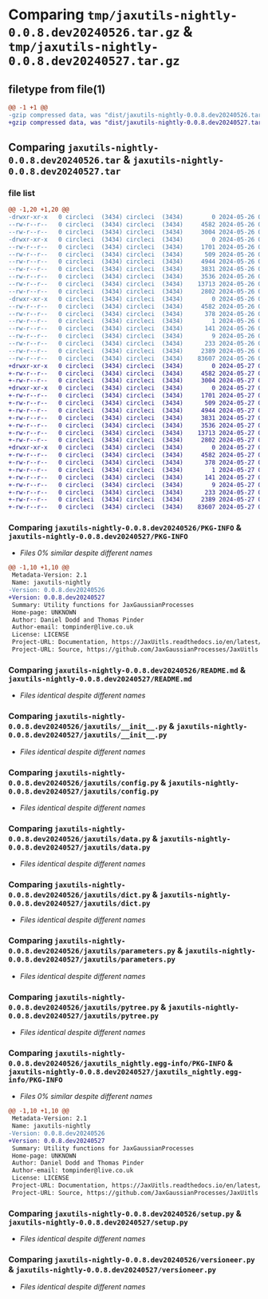 # Comparing `tmp/jaxutils-nightly-0.0.8.dev20240526.tar.gz` & `tmp/jaxutils-nightly-0.0.8.dev20240527.tar.gz`

## filetype from file(1)

```diff
@@ -1 +1 @@
-gzip compressed data, was "dist/jaxutils-nightly-0.0.8.dev20240526.tar", last modified: Sun May 26 00:06:45 2024, max compression
+gzip compressed data, was "dist/jaxutils-nightly-0.0.8.dev20240527.tar", last modified: Mon May 27 00:06:45 2024, max compression
```

## Comparing `jaxutils-nightly-0.0.8.dev20240526.tar` & `jaxutils-nightly-0.0.8.dev20240527.tar`

### file list

```diff
@@ -1,20 +1,20 @@
-drwxr-xr-x   0 circleci  (3434) circleci  (3434)        0 2024-05-26 00:06:45.662514 jaxutils-nightly-0.0.8.dev20240526/
--rw-r--r--   0 circleci  (3434) circleci  (3434)     4582 2024-05-26 00:06:45.662514 jaxutils-nightly-0.0.8.dev20240526/PKG-INFO
--rw-r--r--   0 circleci  (3434) circleci  (3434)     3004 2024-05-26 00:06:38.000000 jaxutils-nightly-0.0.8.dev20240526/README.md
-drwxr-xr-x   0 circleci  (3434) circleci  (3434)        0 2024-05-26 00:06:45.662514 jaxutils-nightly-0.0.8.dev20240526/jaxutils/
--rw-r--r--   0 circleci  (3434) circleci  (3434)     1701 2024-05-26 00:06:38.000000 jaxutils-nightly-0.0.8.dev20240526/jaxutils/__init__.py
--rw-r--r--   0 circleci  (3434) circleci  (3434)      509 2024-05-26 00:06:45.662514 jaxutils-nightly-0.0.8.dev20240526/jaxutils/_version.py
--rw-r--r--   0 circleci  (3434) circleci  (3434)     4944 2024-05-26 00:06:38.000000 jaxutils-nightly-0.0.8.dev20240526/jaxutils/config.py
--rw-r--r--   0 circleci  (3434) circleci  (3434)     3831 2024-05-26 00:06:38.000000 jaxutils-nightly-0.0.8.dev20240526/jaxutils/data.py
--rw-r--r--   0 circleci  (3434) circleci  (3434)     3536 2024-05-26 00:06:38.000000 jaxutils-nightly-0.0.8.dev20240526/jaxutils/dict.py
--rw-r--r--   0 circleci  (3434) circleci  (3434)    13713 2024-05-26 00:06:38.000000 jaxutils-nightly-0.0.8.dev20240526/jaxutils/parameters.py
--rw-r--r--   0 circleci  (3434) circleci  (3434)     2802 2024-05-26 00:06:38.000000 jaxutils-nightly-0.0.8.dev20240526/jaxutils/pytree.py
-drwxr-xr-x   0 circleci  (3434) circleci  (3434)        0 2024-05-26 00:06:45.662514 jaxutils-nightly-0.0.8.dev20240526/jaxutils_nightly.egg-info/
--rw-r--r--   0 circleci  (3434) circleci  (3434)     4582 2024-05-26 00:06:45.000000 jaxutils-nightly-0.0.8.dev20240526/jaxutils_nightly.egg-info/PKG-INFO
--rw-r--r--   0 circleci  (3434) circleci  (3434)      378 2024-05-26 00:06:45.000000 jaxutils-nightly-0.0.8.dev20240526/jaxutils_nightly.egg-info/SOURCES.txt
--rw-r--r--   0 circleci  (3434) circleci  (3434)        1 2024-05-26 00:06:45.000000 jaxutils-nightly-0.0.8.dev20240526/jaxutils_nightly.egg-info/dependency_links.txt
--rw-r--r--   0 circleci  (3434) circleci  (3434)      141 2024-05-26 00:06:45.000000 jaxutils-nightly-0.0.8.dev20240526/jaxutils_nightly.egg-info/requires.txt
--rw-r--r--   0 circleci  (3434) circleci  (3434)        9 2024-05-26 00:06:45.000000 jaxutils-nightly-0.0.8.dev20240526/jaxutils_nightly.egg-info/top_level.txt
--rw-r--r--   0 circleci  (3434) circleci  (3434)      233 2024-05-26 00:06:45.662514 jaxutils-nightly-0.0.8.dev20240526/setup.cfg
--rw-r--r--   0 circleci  (3434) circleci  (3434)     2389 2024-05-26 00:06:38.000000 jaxutils-nightly-0.0.8.dev20240526/setup.py
--rw-r--r--   0 circleci  (3434) circleci  (3434)    83607 2024-05-26 00:06:38.000000 jaxutils-nightly-0.0.8.dev20240526/versioneer.py
+drwxr-xr-x   0 circleci  (3434) circleci  (3434)        0 2024-05-27 00:06:45.119961 jaxutils-nightly-0.0.8.dev20240527/
+-rw-r--r--   0 circleci  (3434) circleci  (3434)     4582 2024-05-27 00:06:45.119961 jaxutils-nightly-0.0.8.dev20240527/PKG-INFO
+-rw-r--r--   0 circleci  (3434) circleci  (3434)     3004 2024-05-27 00:06:36.000000 jaxutils-nightly-0.0.8.dev20240527/README.md
+drwxr-xr-x   0 circleci  (3434) circleci  (3434)        0 2024-05-27 00:06:45.123961 jaxutils-nightly-0.0.8.dev20240527/jaxutils/
+-rw-r--r--   0 circleci  (3434) circleci  (3434)     1701 2024-05-27 00:06:36.000000 jaxutils-nightly-0.0.8.dev20240527/jaxutils/__init__.py
+-rw-r--r--   0 circleci  (3434) circleci  (3434)      509 2024-05-27 00:06:45.123961 jaxutils-nightly-0.0.8.dev20240527/jaxutils/_version.py
+-rw-r--r--   0 circleci  (3434) circleci  (3434)     4944 2024-05-27 00:06:36.000000 jaxutils-nightly-0.0.8.dev20240527/jaxutils/config.py
+-rw-r--r--   0 circleci  (3434) circleci  (3434)     3831 2024-05-27 00:06:36.000000 jaxutils-nightly-0.0.8.dev20240527/jaxutils/data.py
+-rw-r--r--   0 circleci  (3434) circleci  (3434)     3536 2024-05-27 00:06:36.000000 jaxutils-nightly-0.0.8.dev20240527/jaxutils/dict.py
+-rw-r--r--   0 circleci  (3434) circleci  (3434)    13713 2024-05-27 00:06:36.000000 jaxutils-nightly-0.0.8.dev20240527/jaxutils/parameters.py
+-rw-r--r--   0 circleci  (3434) circleci  (3434)     2802 2024-05-27 00:06:36.000000 jaxutils-nightly-0.0.8.dev20240527/jaxutils/pytree.py
+drwxr-xr-x   0 circleci  (3434) circleci  (3434)        0 2024-05-27 00:06:45.115961 jaxutils-nightly-0.0.8.dev20240527/jaxutils_nightly.egg-info/
+-rw-r--r--   0 circleci  (3434) circleci  (3434)     4582 2024-05-27 00:06:45.000000 jaxutils-nightly-0.0.8.dev20240527/jaxutils_nightly.egg-info/PKG-INFO
+-rw-r--r--   0 circleci  (3434) circleci  (3434)      378 2024-05-27 00:06:45.000000 jaxutils-nightly-0.0.8.dev20240527/jaxutils_nightly.egg-info/SOURCES.txt
+-rw-r--r--   0 circleci  (3434) circleci  (3434)        1 2024-05-27 00:06:45.000000 jaxutils-nightly-0.0.8.dev20240527/jaxutils_nightly.egg-info/dependency_links.txt
+-rw-r--r--   0 circleci  (3434) circleci  (3434)      141 2024-05-27 00:06:45.000000 jaxutils-nightly-0.0.8.dev20240527/jaxutils_nightly.egg-info/requires.txt
+-rw-r--r--   0 circleci  (3434) circleci  (3434)        9 2024-05-27 00:06:45.000000 jaxutils-nightly-0.0.8.dev20240527/jaxutils_nightly.egg-info/top_level.txt
+-rw-r--r--   0 circleci  (3434) circleci  (3434)      233 2024-05-27 00:06:45.123961 jaxutils-nightly-0.0.8.dev20240527/setup.cfg
+-rw-r--r--   0 circleci  (3434) circleci  (3434)     2389 2024-05-27 00:06:36.000000 jaxutils-nightly-0.0.8.dev20240527/setup.py
+-rw-r--r--   0 circleci  (3434) circleci  (3434)    83607 2024-05-27 00:06:36.000000 jaxutils-nightly-0.0.8.dev20240527/versioneer.py
```

### Comparing `jaxutils-nightly-0.0.8.dev20240526/PKG-INFO` & `jaxutils-nightly-0.0.8.dev20240527/PKG-INFO`

 * *Files 0% similar despite different names*

```diff
@@ -1,10 +1,10 @@
 Metadata-Version: 2.1
 Name: jaxutils-nightly
-Version: 0.0.8.dev20240526
+Version: 0.0.8.dev20240527
 Summary: Utility functions for JaxGaussianProcesses
 Home-page: UNKNOWN
 Author: Daniel Dodd and Thomas Pinder
 Author-email: tompinder@live.co.uk
 License: LICENSE
 Project-URL: Documentation, https://JaxUitls.readthedocs.io/en/latest/
 Project-URL: Source, https://github.com/JaxGaussianProcesses/JaxUitls
```

### Comparing `jaxutils-nightly-0.0.8.dev20240526/README.md` & `jaxutils-nightly-0.0.8.dev20240527/README.md`

 * *Files identical despite different names*

### Comparing `jaxutils-nightly-0.0.8.dev20240526/jaxutils/__init__.py` & `jaxutils-nightly-0.0.8.dev20240527/jaxutils/__init__.py`

 * *Files identical despite different names*

### Comparing `jaxutils-nightly-0.0.8.dev20240526/jaxutils/config.py` & `jaxutils-nightly-0.0.8.dev20240527/jaxutils/config.py`

 * *Files identical despite different names*

### Comparing `jaxutils-nightly-0.0.8.dev20240526/jaxutils/data.py` & `jaxutils-nightly-0.0.8.dev20240527/jaxutils/data.py`

 * *Files identical despite different names*

### Comparing `jaxutils-nightly-0.0.8.dev20240526/jaxutils/dict.py` & `jaxutils-nightly-0.0.8.dev20240527/jaxutils/dict.py`

 * *Files identical despite different names*

### Comparing `jaxutils-nightly-0.0.8.dev20240526/jaxutils/parameters.py` & `jaxutils-nightly-0.0.8.dev20240527/jaxutils/parameters.py`

 * *Files identical despite different names*

### Comparing `jaxutils-nightly-0.0.8.dev20240526/jaxutils/pytree.py` & `jaxutils-nightly-0.0.8.dev20240527/jaxutils/pytree.py`

 * *Files identical despite different names*

### Comparing `jaxutils-nightly-0.0.8.dev20240526/jaxutils_nightly.egg-info/PKG-INFO` & `jaxutils-nightly-0.0.8.dev20240527/jaxutils_nightly.egg-info/PKG-INFO`

 * *Files 0% similar despite different names*

```diff
@@ -1,10 +1,10 @@
 Metadata-Version: 2.1
 Name: jaxutils-nightly
-Version: 0.0.8.dev20240526
+Version: 0.0.8.dev20240527
 Summary: Utility functions for JaxGaussianProcesses
 Home-page: UNKNOWN
 Author: Daniel Dodd and Thomas Pinder
 Author-email: tompinder@live.co.uk
 License: LICENSE
 Project-URL: Documentation, https://JaxUitls.readthedocs.io/en/latest/
 Project-URL: Source, https://github.com/JaxGaussianProcesses/JaxUitls
```

### Comparing `jaxutils-nightly-0.0.8.dev20240526/setup.py` & `jaxutils-nightly-0.0.8.dev20240527/setup.py`

 * *Files identical despite different names*

### Comparing `jaxutils-nightly-0.0.8.dev20240526/versioneer.py` & `jaxutils-nightly-0.0.8.dev20240527/versioneer.py`

 * *Files identical despite different names*

